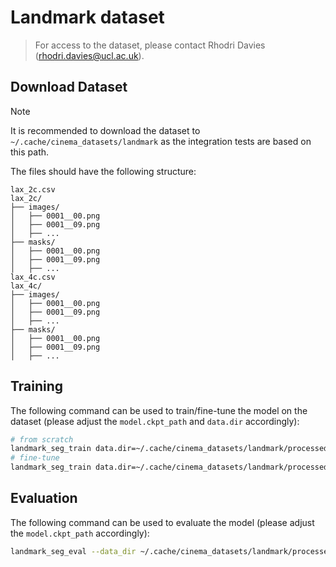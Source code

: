 # Landmark dataset

> For access to the dataset, please contact Rhodri Davies (rhodri.davies@ucl.ac.uk).

## Download Dataset

> [!NOTE]
>
> It is recommended to download the dataset to `~/.cache/cinema_datasets/landmark` as the integration tests are based on
> this path.

The files should have the following structure:

```
lax_2c.csv
lax_2c/
├── images/
│   ├── 0001__00.png
│   ├── 0001__09.png
│   ├── ...
├── masks/
│   ├── 0001__00.png
│   ├── 0001__09.png
│   ├── ...
lax_4c.csv
lax_4c/
├── images/
│   ├── 0001__00.png
│   ├── 0001__09.png
│   ├── ...
├── masks/
│   ├── 0001__00.png
│   ├── 0001__09.png
│   ├── ...
```

## Training

The following command can be used to train/fine-tune the model on the dataset (please adjust the `model.ckpt_path` and
`data.dir` accordingly):

```bash
# from scratch
landmark_seg_train data.dir=~/.cache/cinema_datasets/landmark/processed
# fine-tune
landmark_seg_train data.dir=~/.cache/cinema_datasets/landmark/processed model.ckpt_path=
```

## Evaluation

The following command can be used to evaluate the model (please adjust the `model.ckpt_path` accordingly):

```bash
landmark_seg_eval --data_dir ~/.cache/cinema_datasets/landmark/processed --ckpt_path
```
